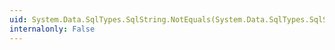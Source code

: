 ```yaml
---
uid: System.Data.SqlTypes.SqlString.NotEquals(System.Data.SqlTypes.SqlString,System.Data.SqlTypes.SqlString)
internalonly: False
---
```

